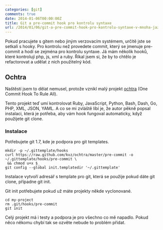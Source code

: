 ```yaml
---
categories: [git]
comments: true
date: 2014-01-06T00:00:00Z
title: Git a pre-commit hook pro kontrolu syntaxe
url: /2014/01/06/git-a-pre-commit-hook-pro-kontrolu-syntaxe-v-mnoha-jazycich/
---
```


Pokud pracujete s gitem nebo jiným verzovacím systémem, určitě jste se setkali s hooky. Pro kontrolu než provedete commit, který se jmenuje pre-commit a hodí se zejména pro kontrolu syntaxe. Já mám několik hooků, které kontrolují php, js, xml a ruby. Říkal jsem si, že by to chtělo je refactorovat a udělat z nich použitelný kód. 

## Ochtra

Naštěstí jsem to dělat nemusel, protože vznikl malý projekt [ochtra](https://github.com/kvz/ochtra)  (One Commit Hook To Rule All).

Tento projekt teď umí kontrolovat Ruby, JavaScript, Python, Bash, Dash, Go, PHP, XML, JSON, YAML. A co se mi zvláště líbí je, že autor pěkně popsal instalaci, která je potřeba, aby vám hook fungoval automaticky, když použijete git clone.

### Instalace

Potřebujete git 1.7, kde je podpora pro git templates.

    mkdir -p ~/.gittemplate/hooks
    curl https://raw.github.com/kvz/ochtra/master/pre-commit -o ~/.gittemplate/hooks/pre-commit \
     && chmod u+x $_
    git config --global init.templatedir '~/.gittemplate'

Instalace vytvoří adresář s template pro git, která se použije pokud dáte git clone, případne git init.

Git init potřebujete pokud už máte projekty někde vyclonované.

    cd my-project
    rm .git/hooks/pre-commit
    git init

Celý projekt má i testy a podpora je pro všechno co mě napadlo. Pokud něco někomu chybí tak se ozvěte nebude to problém přidat.

